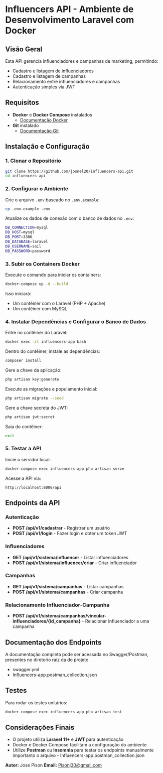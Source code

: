 # Influencers API - Ambiente de Desenvolvimento Laravel com Docker

## Visão Geral
Esta API gerencia influenciadores e campanhas de marketing, permitindo:
- Cadastro e listagem de influenciadores
- Cadastro e listagem de campanhas
- Relacionamento entre influenciadores e campanhas
- Autenticação simples via JWT

## Requisitos
- **Docker** e **Docker Compose** instalados
  - [Documentação Docker](https://docs.docker.com/)
- **Git** instalado
  - [Documentação Git](https://git-scm.com/)

## Instalação e Configuração
### 1. Clonar o Repositório
```bash
git clone https://github.com/josnel20/influencers-api.git
cd influencers-api
```

### 2. Configurar o Ambiente
Crie o arquivo `.env` baseado no `.env.example`:
```sh
cp .env.example .env
```
Atualize os dados de conexão com o banco de dados no `.env`:
```sh
DB_CONNECTION=mysql
DB_HOST=mysql
DB_PORT=3306
DB_DATABASE=laravel
DB_USERNAME=sail
DB_PASSWORD=password
```

### 3. Subir os Containers Docker
Execute o comando para iniciar os containers:
```sh
docker-compose up -d --build
```
Isso iniciará:
- Um contêiner com o Laravel (PHP + Apache)
- Um contêiner com MySQL

### 4. Instalar Dependências e Configurar o Banco de Dados
Entre no contêiner do Laravel:
```sh
docker exec -it influencers-app bash
```
Dentro do contêiner, instale as dependências:
```sh
composer install
```
Gere a chave da aplicação:
```sh
php artisan key:generate
```
Execute as migrações e populamento inicial:
```sh
php artisan migrate --seed
```
Gere a chave secreta do JWT:
```sh
php artisan jwt:secret
```
Saia do contêiner:
```sh
exit
```

### 5. Testar a API
Inicie o servidor local:
```sh
docker-compose exec influencers-app php artisan serve
```
Acesse a API via:
```
http://localhost:8000/api
```

## Endpoints da API
### Autenticação
- **POST /api/v1/cadastrar** - Registrar um usuário
- **POST /api/v1/login** - Fazer login e obter um token JWT

### Influenciadores
- **GET /api/v1/sistema/influencer** - Listar influenciadores
- **POST /api/v1/sistema/influencer/criar** - Criar influenciador

### Campanhas
- **GET /api/v1/sistema/campanhas** - Listar campanhas
- **POST /api/v1/sistema/campanhas** - Criar campanha
### Relacionamento Influenciador-Campanha
- **POST /api/v1/sistema/campanhas/vincular-influenciadores/{id_campanha}** - Relacionar influenciador a uma campanha

## Documentação dos Endpoints
A documentação completa pode ser acessada no Swagger/Postman, presentes no diretorio raiz da do projeto
- swagger.yml
- Influencers-app.postman_collection.json

## Testes
Para rodar os testes unitários:
```sh
docker-compose exec influencers-app php artisan test
```

## Considerações Finais
- O projeto utiliza **Laravel 11+** e **JWT** para autenticação
- Docker e Docker Compose facilitam a configuração do ambiente
- Utilize **Postman** ou **Insomnia** para testar os endpoints manualmente importanto o arquivo - Influencers-app.postman_collection.json


**Autor:** Jose Pison
**Email:** Pisonj30@gmail.com